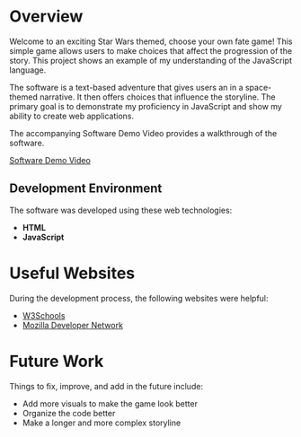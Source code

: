 # Overview

Welcome to an exciting Star Wars themed, choose your own fate game! This simple game allows users to make choices that affect the progression of the story. This project shows an example of my understanding of the JavaScript language.

The software is a text-based adventure that gives users an in a space-themed narrative. It then offers choices that influence the storyline. The primary goal is to demonstrate my proficiency in JavaScript and show my ability to create web applications.

The accompanying Software Demo Video provides a walkthrough of the software.

[Software Demo Video](https://youtu.be/pcXeBq7yYh4?si=P6kKEAcTQVp6xV1Z)

## Development Environment

The software was developed using these web technologies:

- **HTML**
- **JavaScript**

# Useful Websites

During the development process, the following websites were helpful:

- [W3Schools](https://www.w3schools.com/)
- [Mozilla Developer Network](https://developer.mozilla.org/en-US/)

# Future Work

Things to fix, improve, and add in the future include:

- Add more visuals to make the game look better
- Organize the code better
- Make a longer and more complex storyline